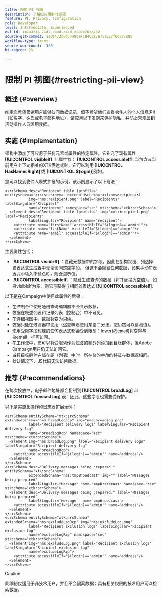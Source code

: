 ```yaml
---
title: 限制 PI 视图
description: 了解如何限制PI视图
feature: PI, Privacy, Configuration
role: Developer
level: Intermediate, Experienced
exl-id: 1b833745-71d7-430d-ac7d-c830c78ea232
source-git-commit: 1a0b473b005449be7c846225e75a227f6d877c88
workflow-type: tm+mt
source-wordcount: '386'
ht-degree: 2%

---
```


# 限制 PI 视图{#restricting-pii-view}

## 概述 {#overview}

如果您希望营销用户能够访问数据记录，但不希望他们查看收件人的个人信息(PI)（如名字、姓氏或电子邮件地址），请应用以下准则来保护隐私，并防止常规营销活动操作人员滥用数据。

## 实施 {#implementation}

架构中添加了可应用于任何元素或属性的特定属性，它补充了现有属性 **[!UICONTROL visibleIf]**. 此属性为： **[!UICONTROL accessibleIf]**. 当包含与当前用户上下文相关的XTK表达式时，它可以利用 **[!UICONTROL HasNamedRight]** 或 **[!UICONTROL $(login)]**&#x200B;例如，

您可以找到收件人模式扩展的示例，该示例显示了以下用法：

```
<srcSchema desc="Recipient table (profiles" entitySchema="xtk:srcSchema" extendedSchema="xxl:nmsRecipientXl"
           img="nms:recipient.png" label="Recipients" labelSingular="Recipient"
           name="recipient" namespace="sec" xtkschema="xtk:srcSchema">
  <element desc="Recipient table (profiles" img="xxl:recipient.png" label="Recipients"
           labelSingular="Recipient" name="recipient">
    <attribute name="firstName" accessibleIf="$(login)=='admin'"/>
    <attribute name="lastName" visibleIf="$(login)=='admin'"/>
    <attribute name="email" accessibleIf="$(login)=='admin'"/>
  </element>
</srcSchema>
```

主要属性包括：

* **[!UICONTROL visibleIf]** ：隐藏元数据中的字段，因此在架构视图、列选择或表达式生成器中无法访问这些字段。 但这不会隐藏任何数据，如果手动在表达式中输入字段名称，则会显示值。
* **[!UICONTROL accessibleIf]** ：隐藏生成查询的数据（将其替换为空值）。 如果visibleIf为空，则它将获得与相同的表达式 **[!UICONTROL accessibleIf]**.

以下是在Campaign中使用此属性的后果：

* 在控制台中使用通用查询编辑器不会显示数据，
* 数据在概述列表和记录列表（控制台）中不可见。
* 在详细视图中，数据将变为只读。
* 数据只能在过滤器中使用（这意味着使用某些二分法，您仍然可以猜测值）。
* 使用受限字段构建的任何表达式都会受到限制：lower(@email)将变得与@email一样可访问。
* 在工作流中，您可以将受限列作为过渡的额外列添加到目标群体，但Adobe Campaign用户仍无法访问它。
* 当将目标群体存储在组（列表）中时，所存储的字段的特征与数据源相同。
* 默认情况下，JS代码无法访问数据。

## 推荐 {#recommendations}

在每次投放中，电子邮件地址都会复制到 **[!UICONTROL broadLog]** 和 **[!UICONTROL forecastLog]** 表：因此，这些字段也需要受保护。

以下是实施此操作的日志表扩展示例：

```
<srcSchema entitySchema="xtk:srcSchema" extendedSchema="nms:broadLogRcp" img="nms:broadLog.png"
           label="Recipient delivery logs" labelSingular="Recipient delivery log"
           name="broadLogRcp" namespace="sec" xtkschema="xtk:srcSchema">
  <element img="nms:broadLog.png" label="Recipient delivery logs" labelSingular="Recipient delivery log"
           name="broadLogRcp">
    <attribute accessibleIf="$(login)=='admin'" name="address"/>
  </element>
</srcSchema>
<srcSchema desc="Delivery messages being prepared." entitySchema="xtk:srcSchema"
           extendedSchema="nms:tmpBroadcast" img="" label="Messages being prepared"
           labelSingular="Message" name="tmpBroadcast" namespace="sec" xtkschema="xtk:srcSchema">
  <element desc="Delivery messages being prepared." label="Messages being prepared"
           labelSingular="Message" name="tmpBroadcast">
    <attribute accessibleIf="$(login)=='admin'" name="address"/>
  </element>
</srcSchema>
<srcSchema entitySchema="xtk:srcSchema" extendedSchema="nms:excludeLogRcp" img="nms:excludeLog.png"
           label="Recipient exclusion logs" labelSingular="Recipient exclusion log"
           name="excludeLogRcp" namespace="sec" xtkschema="xtk:srcSchema">
  <element img="nms:excludeLog.png" label="Recipient exclusion logs" labelSingular="Recipient exclusion log"
           name="excludeLogRcp">
    <attribute accessibleIf="$(login)=='admin'" name="address"/>
  </element>
</srcSchema>
```

>[!CAUTION]
>
>此限制仅适用于非技术用户，并且不会隔离数据：具有相关权限的技术用户可以检索数据。
